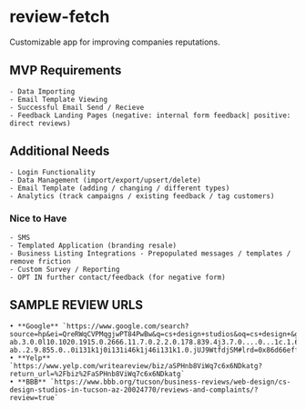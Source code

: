 # review-fetch
Customizable app for improving companies reputations.


## MVP Requirements
 	- Data Importing
 	- Email Template Viewing
 	- Successful Email Send / Recieve
 	- Feedback Landing Pages (negative: internal form feedback| positive: direct reviews)

## Additional Needs
 	- Login Functionality
 	- Data Management (import/export/upsert/delete)
 	- Email Template (adding / changing / different types)
 	- Analytics (track campaigns / existing feedback / tag customers)

### Nice to Have
	- SMS
	- Templated Application (branding resale)
	- Business Listing Integrations - Prepopulated messages / templates / remove friction
	- Custom Survey / Reporting
	- OPT IN further contact/feedback (for negative form)

## SAMPLE REVIEW URLS
	• **Google** `https://www.google.com/search?source=hp&ei=QreRWqCVPMqgjwPT84PwBw&q=cs+design+studios&oq=cs+design+&gs_l=psy-ab.3.0.0l10.1020.1915.0.2666.11.7.0.2.2.0.178.839.4j3.7.0....0...1c.1.64.psy-ab..2.9.855.0..0i131k1j0i131i46k1j46i131k1.0.jUJ9WtfdjSM#lrd=0x86d66eff1714e775:0x8b275482698d0703,3,,,`
	• **Yelp** `https://www.yelp.com/writeareview/biz/aSPHnb8ViWq7c6x6NDkatg?return_url=%2Fbiz%2FaSPHnb8ViWq7c6x6NDkatg`
	• **BBB** `https://www.bbb.org/tucson/business-reviews/web-design/cs-design-studios-in-tucson-az-20024770/reviews-and-complaints/?review=true`
